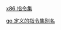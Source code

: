 

[x86 指令集](https://github.com/golang/arch/blob/master/x86/x86.csv)

[go 定义的指令集别名](https://golang.org/src/cmd/internal/obj/x86/anames.go)